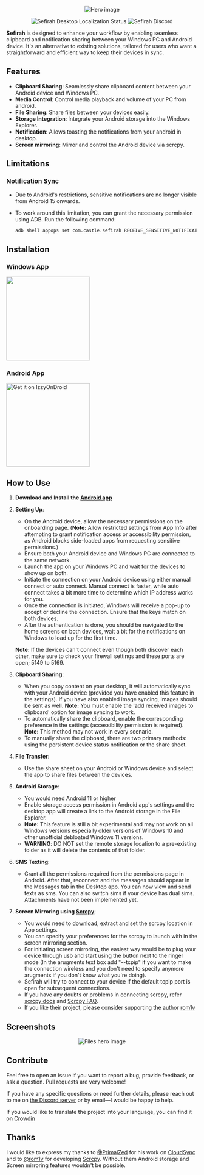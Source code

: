 <p align="center">
  <img alt="Hero image" src="./.github/readme-images/Readme-Hero.png" />
</p>

<p align="center">
  <a style="text-decoration:none" href="https://crowdin.com/project/sefirah">
    <img src="https://badges.crowdin.net/sefirah/localized.svg" alt="Sefirah Desktop Localization Status" /></a>
  <a style="text-decoration:none" href="https://discord.gg/MuvMqv4MES">
    <img src="https://img.shields.io/discord/1310140719138340925?label=Discord&color=7289da" alt="Sefirah Discord" /></a>
</p>


**Sefirah** is designed to enhance your workflow by enabling seamless clipboard and notification sharing between your Windows PC and Android device. It's an alternative to existing solutions, tailored for users who want a straightforward and efficient way to keep their devices in sync.

## Features

- **Clipboard Sharing**: Seamlessly share clipboard content between your Android device and Windows PC.
- **Media Control**: Control media playback and volume of your PC from android. 
- **File Sharing**: Share files between your devices easily.
- **Storage Integration**: Integrate your Android storage into the Windows Explorer.
- **Notification**: Allows toasting the notifications from your android in desktop.
- **Screen mirroring**: Mirror and control the Android device via scrcpy. 

## Limitations

### **Notification Sync**
- Due to Android's restrictions, sensitive notifications are no longer visible from Android 15 onwards.
- To work around this limitation, you can grant the necessary permission using ADB. Run the following command:

  ```sh
  adb shell appops set com.castle.sefirah RECEIVE_SENSITIVE_NOTIFICATIONS allow

## Installation

### Windows App
<p align="left">
  <!-- Store Badge -->
  <a style="text-decoration:none" href="https://apps.microsoft.com/detail/9PJV6D1JPG0H?launch=true&mode=full" target="_blank" rel="noopener noreferrer">
    <picture>
      <source media="(prefers-color-scheme: light)" srcset=".github/./readme-images/StoreBadge-dark.png" width="220" />
      <img src=".github/./readme-images/StoreBadge-light.png" width="200" />
    </picture>
  </a>
</p>

### Android App

[<img src="https://gitlab.com/IzzyOnDroid/repo/-/raw/master/assets/IzzyOnDroid.png" alt="Get it on IzzyOnDroid" width="220">](https://apt.izzysoft.de/fdroid/index/apk/com.castle.sefirah)


## How to Use

1. **Download and Install the [Android app](https://github.com/shrimqy/Sefirah-Android)**

2. **Setting Up**:
    - On the Android device, allow the necessary permissions on the onboarding page. (**Note:** Allow restricted settings from App Info after attempting to grant notification access or accessibility permission, as Android blocks side-loaded apps from requesting sensitive permissions.)
    - Ensure both your Android device and Windows PC are connected to the same network.
    - Launch the app on your Windows PC and wait for the devices to show up on both.
    - Initiate the connection on your Android device using either manual connect or auto connect. Manual connect is faster, while auto connect takes a bit more time to determine which IP address works for you.
    - Once the connection is initiated, Windows will receive a pop-up to accept or decline the connection. Ensure that the keys match on both devices.
    - After the authentication is done, you should be navigated to the home screens on both devices, wait a bit for the notifications on Windows to load up for the first time.

    **Note:** If the devices can't connect even though both discover each other, make sure to check your firewall settings and these ports are open; 5149 to 5169. 

3. **Clipboard Sharing**:
    - When you copy content on your desktop, it will automatically sync with your Android device (provided you have enabled this feature in the settings). If you have also enabled image syncing, images should be sent as well. **Note:** You must enable the 'add received images to clipboard' option for image syncing to work.
    - To automatically share the clipboard, enable the corresponding preference in the settings (accessibility permission is required). **Note:** This method may not work in every scenario.
    - To manually share the clipboard, there are two primary methods: using the persistent device status notification or the share sheet.
4. **File Transfer**:
    - Use the share sheet on your Android or Windows device and select the app to share files between the devices.
5. **Android Storage**:
    - You would need Android 11 or higher
    - Enable storage access permission in Android app's settings and the desktop app will create a link to the Android storage in the File Explorer.
    - **Note:** This feature is still a bit experimental and may not work on all Windows versions especially older versions of Windows 10 and other unofficial debloated Windows 11 versions. 
    - **WARNING**: DO NOT set the remote storage location to a pre-existing folder as it will delete the contents of that folder.
6. **SMS Texting**:
    - Grant all the permissions required from the permissions page in Android. After that, reconnect and the messages should appear in the Messages tab in the Desktop app. You can now view and send texts as sms. You can also switch sims if your device has dual sims. Attachments have not been implemented yet.
7. **Screen Mirroring using [Scrcpy](https://github.com/Genymobile/scrcpy)**:
    - You would need to [download](https://github.com/Genymobile/scrcpy/releases), extract and set the scrcpy location in App settings. 
    - You can specify your preferences for the scrcpy to launch with in the screen mirroring section. 
    - For initiating screen mirroring, the easiest way would be to plug your device through usb and start using the button next to the ringer mode (In the arugments text box add "--tcpip" if you want to make the connection wireless and you don't need to specify anymore arugments if you don't know what you're doing).
    - Sefirah will try to connect to your device if the default tcpip port is open for subsequent connections.
    - If you have any doubts or problems in connecting scrcpy, refer [scrcpy docs](https://github.com/Genymobile/scrcpy/blob/master/doc/connection.md) and [Scrcpy FAQ](https://github.com/Genymobile/scrcpy/blob/master/FAQ.md).
    - If you like their project, please consider supporting the author [rom1v](https://blog.rom1v.com/about/#support-my-open-source-work)
## Screenshots

<p align="center">
  <img alt="Files hero image" src="./.github/readme-images/Screenshot.png" />
</p>

## Contribute

Feel free to open an issue if you want to report a bug, provide feedback, or ask a question. Pull requests are very welcome!

If you have any specific questions or need further details, please reach out to me on [the Discord server](https://discord.gg/MuvMqv4MES) or by email—I would be happy to help.

If you would like to translate the project into your language, you can find it on [Crowdin](https://crowdin.com/project/sefirah)

## Thanks

I would like to express my thanks to [@PrimalZed](https://github.com/PrimalZed) for his work on [CloudSync](https://github.com/PrimalZed/CloudSync) and
 to [@rom1v](https://github.com/rom1v) for developing [Scrcpy](https://github.com/Genymobile/scrcpy). Without them Android storage and Screen mirroring features wouldn't be possible.
